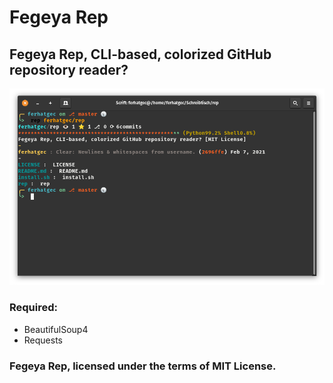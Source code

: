 # Fegeya Rep
## Fegeya Rep, CLI-based, colorized GitHub repository reader?

![ferhatgec/rep 👁️  1 ⭐ 1 ⎇  0](resources/window.png)

### Required:
  * BeautifulSoup4
  * Requests
  
### Fegeya Rep, licensed under the terms of MIT License.
